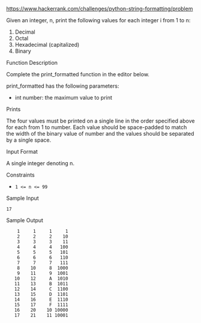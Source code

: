https://www.hackerrank.com/challenges/python-string-formatting/problem

Given an integer, n, print the following values for each integer i from 1 to n:

1. Decimal
2. Octal
3. Hexadecimal (capitalized)
4. Binary

Function Description

Complete the print_formatted function in the editor below.

print_formatted has the following parameters:

* int number: the maximum value to print

Prints

The four values must be printed on a single line in the order specified above for each
from 1 to number. Each value should be space-padded to match the width of the binary value of number and the values should be separated by a single space.

Input Format

A single integer denoting n.

Constraints

* `1 <= n <= 99`

Sample Input
```
17
```
Sample Output
```
    1     1     1     1
    2     2     2    10
    3     3     3    11
    4     4     4   100
    5     5     5   101
    6     6     6   110
    7     7     7   111
    8    10     8  1000
    9    11     9  1001
   10    12     A  1010
   11    13     B  1011
   12    14     C  1100
   13    15     D  1101
   14    16     E  1110
   15    17     F  1111
   16    20    10 10000
   17    21    11 10001
```